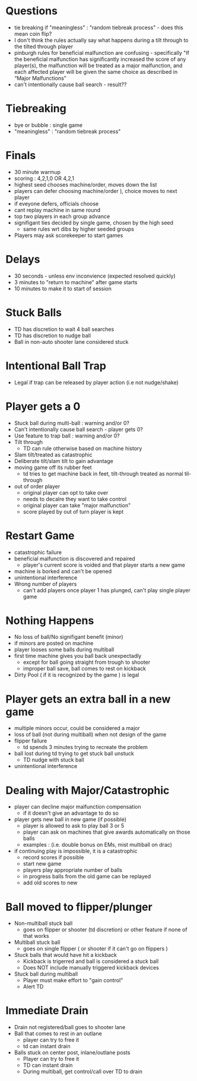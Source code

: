 # Questions
* tie breaking if "meaningless" : "random tiebreak process" - does this mean coin flip?
* I don't think the rules actually say what happens during a tilt through to the tilted through player
* pinburgh rules for beneficial malfunction are confusing - specifically "If the beneficial malfunction has significantly increased the score of any player(s), the malfunction will be treated as a major malfunction, and each affected player will be given the same choice as described in “Major Malfunctions”
* can't intentionally cause ball search - result??

# Tiebreaking
* bye or bubble : single game
* "meaningless" : "random tiebreak process"

# Finals
* 30 minute warmup
* scoring : 4,2,1,0 OR 4,2,1
* highest seed chooses machine/order, moves down the list
* players can defer choosing machine/order ), choice moves to next player
* if eveyone defers, officials choose
* cant replay machine in same round
* top two players in each group advance
* signifigant ties decided by single game, chosen by the high seed
  * same rules wrt dibs by higher seeded groups
* Players may ask scorekeeper to start games

# Delays
* 30 seconds - unless env inconvience (expected resolved quickly)
* 3 minutes to "return to machine" after game starts
* 10 minutes to make it to start of session

# Stuck Balls
* TD has discretion to wait 4 ball searches
* TD has discretion to nudge ball
* Ball in non-auto shooter lane considered stuck

# Intentional Ball Trap
* Legal if trap can be released by player action (i.e not nudge/shake)

# Player gets a 0
* Stuck ball during multi-ball : warning and/or 0?
* Can't intentionally cause ball search - player gets 0?
* Use feature to trap ball : warning and/or 0? 
* Tilt through 
  * TD can rule otherwise based on machine history
* Slam tilt/treated as catastrophic
* Deliberate tilt/slam tilt to gain advantage
* moving game off its rubber feet
  * td tries to get machine back in feet, tilt-through treated as normal til-through
* out of order player
  * original player can opt to take over 
  * needs to decalre they want to take control
  * original player can take "major malfunction"
  * score played by out of turn player is kept

# Restart Game
* catastrophic failure 
* beneficial malfunction is discovered and repaired
  * player's current score is voided and that player starts a new game
* machine is borked and can't be opened
* unintentional interference
* Wrong number of players
  * can't add players once player 1 has plunged, can't play single player game


# Nothing Happens
* No loss of ball/No signifigant benefit (minor)
* if minors are posted on machine
* player looses some balls during multiball
* first time machine gives you ball back unexpectadly
  * except for ball going straight from trough to shooter
  * improper ball save, ball comes to rest on kickback 
* Dirty Pool ( if it is recognized by the game ) is legal

# Player gets an extra ball in a new game
* multiple minors occur, could be considered a major
* loss of ball (not during multiball) when not design of the game
* flipper failure
  * td spends 3 minutes trying to recreate the problem  
* ball lost during td trying to get stuck ball unstuck
  * TD nudge with stuck ball
* unintentional interference

# Dealing with Major/Catastrophic
* player can decline major malfunction compensation
  * if it doesn't give an advantage to do so
* player gets new ball in new game (if possible)
  * player is allowed to ask to play ball 3 or 5
  * player can ask on machines that give awards automatically on those balls 
  * examples : (i.e. double bonus on EMs, mist multiball on drac)
* if continuing play is impossible, it is a catastrophic
  * record scores if possible
  * start new game
  * players play appropriate number of balls 
  * in progress balls from the old game can be replayed
  * add old scores to new

# Ball moved to flipper/plunger
* Non-multiball stuck ball
  * goes on flipper or shooter (td discretion) or other feature if none of that works
* Multiball stuck ball
  * goes on single flipper ( or shooter if it can't go on flippers )
* Stuck balls that would have hit a kickback
  * Kickback is trigerred and ball is considered a stuck ball
  * Does NOT include manually triggered kickback devices
* Stuck ball during multiball
  * Player must make effort to "gain control"
  * Alert TD

# Immediate Drain
* Drain not registered/ball goes to shooter lane
* Ball that comes to rest in an outlane
  * player can try to free it
  * td can instant drain
* Balls stuck on center post, inlane/outlane posts
  * Player can try to free it
  * TD can instant drain
  * During multiball, get control/call over TD to drain
